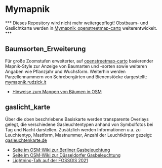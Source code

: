 # Mymapnik

*** Dieses Repository wird nicht mehr weitergepflegt! Obstbaum- und Gaslichtkarte werden in [Mymapnik_openstreetmap-carto](https://github.com/rudzick/Mymapnik_openstreetmap-carto/) weiterentwickelt. ***

## Baumsorten_Erweiterung
Für große Zoomstufen erweiterter, auf [openstreetmap-carto](https://github.com/gravitystorm/openstreetmap-carto) basierender Mapnik-Style zur Anzeige von Baumarten und -sorten sowie weiteren Angaben wie Pflanzjahr und Wuchsform. Weiterhin werden Parzellennummern von Schrebergärten und Bienenstöcke dargestellt:
[mymapnik.rudzick.it](https://mymapnik.rudzick.it "OSM-Karte mit (Obst-)Bäumen und Kleingartenparzellen") 

* [Hinweise zum Mappen von Bäumen in OSM](https://wiki.openstreetmap.org/wiki/User:Olr/Tagging_von_B%C3%A4umen)

## gaslicht_karte
Über die oben beschriebene Basiskarte werden transparente Overlays gelegt, die verschiedene Gasleuchtentypen anhand von Symbolfotos bei Tag und Nacht darstellen. Zusätzlich werden Informationen u.a. zu Leuchtentyp, Mastform, Mastnummer, Anzahl der Leuchtkörper gezeigt:
[gasleuchtenkarte.de](https://gasleuchtenkarte.de "OSM-Karte zu Gasleuchten")

* [Seite im OSM-Wiki zur Berliner Gasbeleuchtung](https://wiki.openstreetmap.org/wiki/Berlin/Gasleuchten_in_Berlin)
* [Seite im OSM-Wiki zur Düsseldorfer Gasbeleuchtung](https://wiki.openstreetmap.org/wiki/D%C3%BCsseldorf/Projekte/Gaslaternen/Tagging)
* [Lightning-Talk auf der FOSSGIS 2021](https://doi.org/10.5446/53886)
